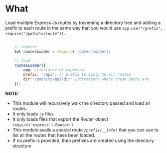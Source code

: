 # What

Load multiple Express Js routes by traversing a directory tree and adding a prefix to each route in the same way that you would use `app.use("/prefix", require("/path/to/route"))`.

```javascript

    // require
    let routesLoader = require('routes-loader);

    // load
	routesLoader({
        app, //instance of express()
        prefix: '/api', // prefix to apply to all routes
        dir:"/path/to/api/dir" //directory where these paths are
    });
```

**NOTE:**

- This module will recursively walk the directory passed and load all routes.
- It only loads .js files
- It only loads files that export the Router object ```require('express').Router()```
- This module avails a special route ```/prefix/__info!``` that you can use to list all the routes that have been loaded.
- If no prefix is provided, then prefixes are created using the directory structure

